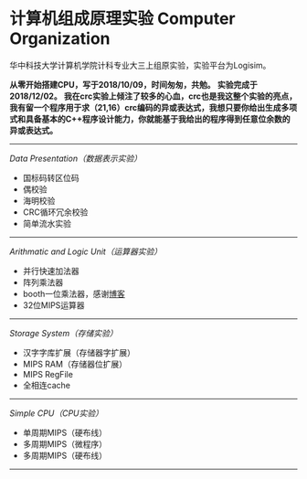 ﻿# 计算机组成原理实验 Computer Organization

华中科技大学计算机学院计科专业大三上组原实验，实验平台为Logisim。

**从零开始搭建CPU，写于2018/10/09，时间匆匆，共勉。**
**实验完成于2018/12/02。**
**我在crc实验上倾注了较多的心血，crc也是我这整个实验的亮点，我有留一个程序用于求（21,16）crc编码的异或表达式，我想只要你给出生成多项式和具备基本的C++程序设计能力，你就能基于我给出的程序得到任意位余数的异或表达式。**

- - -

*Data Presentation（数据表示实验）* 
- 国标码转区位码
- 偶校验
- 海明校验
- CRC循环冗余校验
- 简单流水实验

- - -

*Arithmatic and Logic Unit（运算器实验）* 
- 并行快速加法器
- 阵列乘法器
- booth一位乘法器，感谢[博客](https://blog.csdn.net/kai8wei/article/details/44308557)
- 32位MIPS运算器

- - -

*Storage System（存储实验）* 
- 汉字字库扩展（存储器字扩展）
- MIPS RAM（存储器位扩展）
- MIPS RegFile
- 全相连cache

- - -

*Simple CPU（CPU实验）* 
- 单周期MIPS（硬布线）
- 多周期MIPS（微程序）
- 多周期MIPS（硬布线）

- - - --
